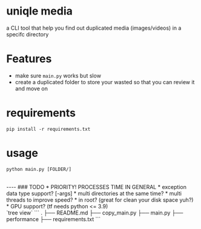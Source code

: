 # uniqle media
a CLI tool that help you find out duplicated media (images/videos) in a specifc directory


# Features
* make sure `main.py` works but slow
* create a duplicated folder to store your wasted so that you can review it and move on


# requirements
```
pip install -r requirements.txt
```

# usage
```
python main.py [FOLDER/]
```

<br>
----
### TODO
* PRIORITY! PROCESSES TIME IN GENERAL 
* exception data type support? [-args] 
* multi directories at the same time?
* multi threads to improve speed?
* in root? (great for clean your disk space yuh?)
* GPU support? (tf needs python <= 3.9)

<br>
`tree view`
```
.
├── README.md
├── copy_main.py
├── main.py
├── performance
├── requirements.txt
```
